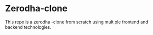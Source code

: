 # Zerodha-clone
This repo is a zerodha -clone from scratch using multiple frontend and backend technologies.
